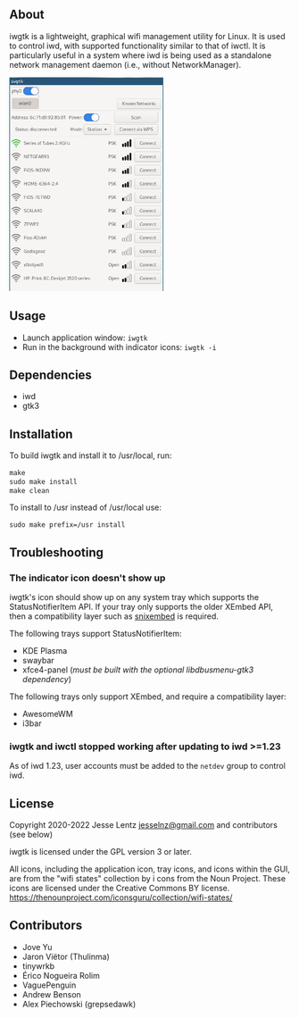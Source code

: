 ## About
iwgtk is a lightweight, graphical wifi management utility for Linux. It is used to control
iwd, with supported functionality similar to that of iwctl. It is particularly useful in
a system where iwd is being used as a standalone network management daemon (i.e., without
NetworkManager).

![Screenshot](screenshot/station.png)

## Usage
* Launch application window: `iwgtk`
* Run in the background with indicator icons: `iwgtk -i`

## Dependencies
* iwd
* gtk3

## Installation
To build iwgtk and install it to /usr/local, run:

```
make
sudo make install
make clean
```

To install to /usr instead of /usr/local use:
```
sudo make prefix=/usr install
```

## Troubleshooting

### The indicator icon doesn't show up
iwgtk's icon should show up on any system tray which supports the StatusNotifierItem API.
If your tray only supports the older XEmbed API, then a compatibility layer such as
[snixembed](https://git.sr.ht/~steef/snixembed) is required.

The following trays support StatusNotifierItem:
* KDE Plasma
* swaybar
* xfce4-panel (*must be built with the optional libdbusmenu-gtk3 dependency*)

The following trays only support XEmbed, and require a compatibility layer:
* AwesomeWM
* i3bar

### iwgtk and iwctl stopped working after updating to iwd >=1.23
As of iwd 1.23, user accounts must be added to the `netdev` group to control iwd.

## License
Copyright 2020-2022 Jesse Lentz <jesselnz@gmail.com> and contributors (see below)

iwgtk is licensed under the GPL version 3 or later.

All icons, including the application icon, tray icons, and icons within the GUI, are from
the "wifi states" collection by i cons from the Noun Project. These icons are licensed
under the Creative Commons BY license.
<https://thenounproject.com/iconsguru/collection/wifi-states/>

## Contributors
* Jove Yu
* Jaron Viëtor (Thulinma)
* tinywrkb
* Érico Nogueira Rolim
* VaguePenguin
* Andrew Benson
* Alex Piechowski (grepsedawk)
